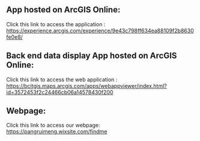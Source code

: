 
## App hosted on ArcGIS Online:

Click this link to access the application : https://experience.arcgis.com/experience/9e43c798ff634ea88109f2b8630fe0e8/

## Back end data display App hosted on ArcGIS Online:

Click this link to access the web application : https://bcitgis.maps.arcgis.com/apps/webappviewer/index.html?id=3572453f2c24466cb06a14578430f200

## Webpage:
Click this link to access our webpage: https://pangruimeng.wixsite.com/findme
